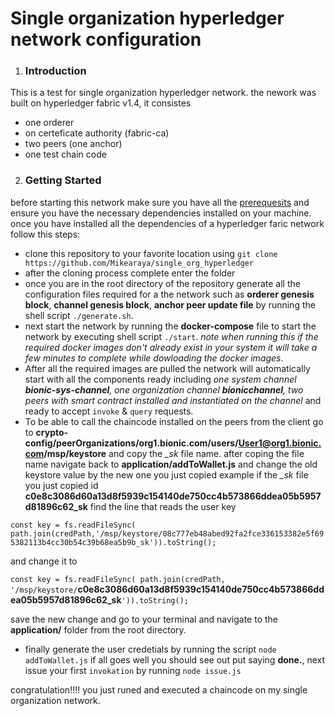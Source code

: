 
# Single organization hyperledger network configuration
1. ### Introduction
This is a test for single organization hyperledger network. the nework was built on hyperledger fabric v1.4, it consistes
- one orderer
- on certeficate authority (fabric-ca)
- two peers (one anchor)
- one test chain code

2. ### Getting Started
before starting this network make sure you have all the [prerequesits](https://hyperledger-fabric.readthedocs.io/en/latest/prereqs.html) and ensure you have the necessary dependencies installed on your machine. once you have installed all the dependencies of a hyperledger faric network follow this steps:
- clone this repository to your favorite location using `git clone https://github.com/Mikearaya/single_org_hyperledger`
- after the cloning process complete enter the folder
- once you are in the root directory of the repository generate all the configuration files required for a the network such as **orderer genesis block**, **channel genesis block**, **anchor peer update file** by running the shell script `./generate.sh`.
- next start the network by running the **docker-compose** file to start the network by executing shell script `./start`. *note when running this if the required docker images don't already exist in your system it will take a few minutes to complete while dowloading the docker images*. 
- After all the required images are pulled the network will automatically start with all the components ready including *one system channel **bionic-sys-channel**, one organization channel **bionicchannel**, two peers with smart contract installed and instantiated on the channel* and ready to accept `invoke` & `query` requests.
- To be able to call the chaincode installed on the peers from the client go to **crypto-config/peerOrganizations/org1.bionic.com/users/User1@org1.bionic.com/msp/keystore** and copy the *_sk* file name. after coping the file name navigate back to **application/addToWallet.js** and change the old keystore value by the new one you just copied example if the *_sk* file you just copied id **c0e8c3086d60a13d8f5939c154140de750cc4b573866ddea05b5957d81896c62_sk**  find the line that reads the user key  
                 
`const key = fs.readFileSync( path.join(credPath,'/msp/keystore/08c777eb48abed92fa2fce336153382e5f695382113b4cc30b54c39b68ea5b9b_sk')).toString();`

 and change it to 
 
`const key = fs.readFileSync( path.join(credPath, '/msp/keystore/`**c0e8c3086d60a13d8f5939c154140de750cc4b573866ddea05b5957d81896c62_sk**`')).toString();`

save the new change and go to your terminal and navigate to the **application/** folder from the root directory.

- finally generate the user credetials by running the script `node addToWallet.js` if all goes well you should see out put saying **done.**, next issue your first `invokation` by running `node issue.js`

congratulation!!!! you just runed and executed a chaincode on my single organization network. 
